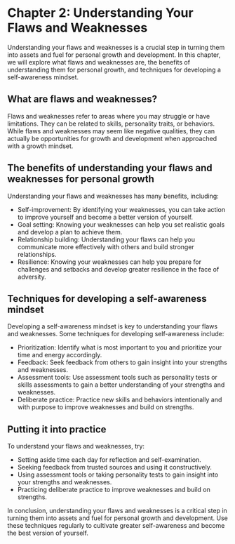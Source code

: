 Chapter 2: Understanding Your Flaws and Weaknesses
==================================================

Understanding your flaws and weaknesses is a crucial step in turning them into assets and fuel for personal growth and development. In this chapter, we will explore what flaws and weaknesses are, the benefits of understanding them for personal growth, and techniques for developing a self-awareness mindset.

What are flaws and weaknesses?
------------------------------

Flaws and weaknesses refer to areas where you may struggle or have limitations. They can be related to skills, personality traits, or behaviors. While flaws and weaknesses may seem like negative qualities, they can actually be opportunities for growth and development when approached with a growth mindset.

The benefits of understanding your flaws and weaknesses for personal growth
---------------------------------------------------------------------------

Understanding your flaws and weaknesses has many benefits, including:

* Self-improvement: By identifying your weaknesses, you can take action to improve yourself and become a better version of yourself.
* Goal setting: Knowing your weaknesses can help you set realistic goals and develop a plan to achieve them.
* Relationship building: Understanding your flaws can help you communicate more effectively with others and build stronger relationships.
* Resilience: Knowing your weaknesses can help you prepare for challenges and setbacks and develop greater resilience in the face of adversity.

Techniques for developing a self-awareness mindset
--------------------------------------------------

Developing a self-awareness mindset is key to understanding your flaws and weaknesses. Some techniques for developing self-awareness include:

* Prioritization: Identify what is most important to you and prioritize your time and energy accordingly.
* Feedback: Seek feedback from others to gain insight into your strengths and weaknesses.
* Assessment tools: Use assessment tools such as personality tests or skills assessments to gain a better understanding of your strengths and weaknesses.
* Deliberate practice: Practice new skills and behaviors intentionally and with purpose to improve weaknesses and build on strengths.

Putting it into practice
------------------------

To understand your flaws and weaknesses, try:

* Setting aside time each day for reflection and self-examination.
* Seeking feedback from trusted sources and using it constructively.
* Using assessment tools or taking personality tests to gain insight into your strengths and weaknesses.
* Practicing deliberate practice to improve weaknesses and build on strengths.

In conclusion, understanding your flaws and weaknesses is a critical step in turning them into assets and fuel for personal growth and development. Use these techniques regularly to cultivate greater self-awareness and become the best version of yourself.
